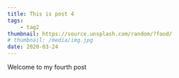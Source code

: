 ```yaml
---
title: This is post 4
tags:
    - tag2
thumbnail: https://source.unsplash.com/random/?food/
# thumbnail: /media/img.jpg
date: 2020-03-24
---
```

Welcome to my fourth post